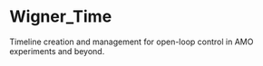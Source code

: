 # Wigner_Time
Timeline creation and management for open-loop control in AMO experiments and beyond.

